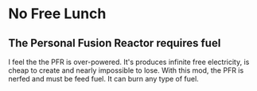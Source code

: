 # No Free Lunch
## The Personal Fusion Reactor requires fuel

I feel the the PFR is over-powered. It's produces infinite free electricity, is cheap to create and nearly impossible to lose. With this mod, the PFR is nerfed and must be feed fuel. It can burn any type of fuel. 